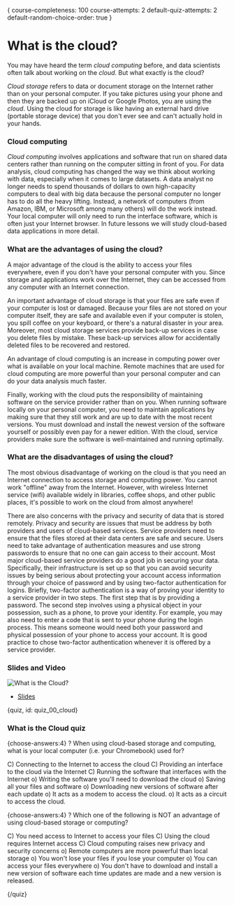 {
course-completeness: 100
course-attempts: 2
default-quiz-attempts: 2
default-random-choice-order: true
}

# What is the cloud?

You may have heard the term *cloud computing* before, and data scientists often talk about working on the *cloud*. But what exactly is the cloud?

*Cloud storage* refers to data or document storage on the Internet rather than on your personal computer. If you take pictures using your phone and then they are backed up on iCloud or Google Photos, you are using the *cloud*.  Using the cloud for storage is like having an external hard drive (portable storage device) that you don't ever see and can't actually hold in your hands.

### Cloud computing

*Cloud computing* involves applications and software that run on shared data centers rather than running on the computer sitting in front of you. For data analysis, cloud computing has changed the way we think about working with data, especially when it comes to large datasets. A data analyst no longer needs to spend thousands of dollars to own high-capacity computers to deal with big data because the personal computer no longer has to do all the heavy lifting. Instead, a network of computers (from Amazon, IBM, or Microsoft among many others) will do the work instead. Your local computer will only need to run the interface software, which is often just your Internet browser. In future lessons we will study cloud-based data applications in more detail.


### What are the advantages of using the cloud?

A major advantage of the cloud is the ability to access your files everywhere,  even if you don't have your personal computer with you. Since storage and applications work over the Internet, they can be accessed from any computer with an Internet connection.

An important advantage of cloud storage is that your files are safe even if your computer is lost or damaged.  Because your files are not stored *on* your computer itself, they are safe and available even if your computer is stolen, you spill coffee on your keyboard, or there's a natural disaster in your area. Moreover, most cloud storage services provide back-up services in case you delete files by mistake. These back-up services allow for accidentally deleted files to be recovered and restored. 

An advantage of cloud computing is an increase in computing power over what is available on your local machine.  Remote machines that are used for cloud computing are more powerful than your personal computer and can do your data analysis much faster.

Finally, working with the cloud puts the responsibility of maintaining software on the service provider rather than on you.  When running software locally on your personal computer, you need to maintain applications by making sure that they still work and are up to date with the most recent versions.  You must download and install the newest version of the software yourself or possibly even pay for a newer edition. With the cloud, service providers make sure the software is well-maintained and running optimally.

### What are the disadvantages of using the cloud?

The most obvious disadvantage of working on the cloud is that you need an Internet connection to access storage and computing power. You cannot work "offline" away from the Internet.  However, with wireless Internet service (wifi) available widely in libraries, coffee shops, and other public places, it's possible to work on the cloud from almost anywhere!

There are also concerns with the privacy and security of data that is stored remotely. Privacy and security are issues that must be address by both providers and users of cloud-based services.   Service providers need to ensure that the files stored at their data centers are safe and secure. Users need to take advantage of authentication measures and use strong passwords to ensure that no one can gain access to their account. Most major cloud-based service providers do a good job in securing your data. Specifically, their infrastructure is set up so that you can avoid security issues by being serious about protecting your account access information through your choice of password and by using two-factor authentication for logins. Briefly, two-factor authentication is a way of proving your identity to a service provider in two steps. The first step that is by providing a password. The second step involves using a physical object in your possession, such as a phone, to prove your identity. For example, you may also need to enter a code that is sent to your phone during the login process.  This means someone would need both your password and physical possession of your phone to access your account.  It is good practice to chose two-factor authentication whenever it is offered by a service provider.

### Slides and Video

![What is the Cloud?](https://www.youtube.com/watch?v=0ZBCsOvrUZg)

* [Slides](https://docs.google.com/presentation/d/1ZJcA83EHDsMXevkZd7ALGNj4s4QufKag8WyS_-G4Sa4/edit?usp=sharing)


{quiz, id: quiz_00_cloud}

### What is the Cloud quiz

{choose-answers:4}
? When using cloud-based storage and computing, what is your local computer (i.e. your Chromebook) used for?

C) Connecting to the Internet to access the cloud
C) Providing an interface to the cloud via the Internet
C) Running the software that interfaces with the Internet
o) Writing the software you'll need to download the cloud
o) Saving all your files and software
o) Downloading new versions of software after each update
o) It acts as a modem to access the cloud.
o) It acts as a circuit to access the cloud.


{choose-answers:4}
? Which one of the following is NOT an advantage of using cloud-based storage or computing?

C) You need access to Internet to access your files
C) Using the cloud requires Internet access
C) Cloud computing raises new privacy and security concerns 
o) Remote computers are more powerful than local storage
o) You won't lose your files if you lose your computer
o) You can access your files everywhere
o) You don't have to download and install a new version of software each time updates are made and a new version is released.

{/quiz}



